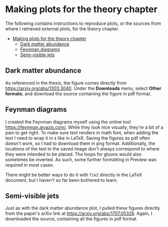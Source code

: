 # Making plots for the theory chapter

The following contains instructions to reproduce plots, or the sources from where I retrieved external plots, for the theory chapter.

- [Making plots for the theory chapter](#making-plots-for-the-theory-chapter)
  - [Dark matter abundance](#dark-matter-abundance)
  - [Feynman diagrams](#feynman-diagrams)
  - [Semi-visible jets](#semi-visible-jets)

## Dark matter abundance

As referenced in the thesis, the figure comes directly from <https://arxiv.org/abs/1303.3040>. Under the **Downloads** menu, select **Other formats**, and download the source containing the figure in pdf format.

## Feynman diagrams

I created the Feynman diagrams myself using the online tool <https://feynman.aivazis.com/>. While they look nice visually, they're a bit of a pain to get right. To make sure text renders in math font, when adding the text I need to wrap it in `$` like in LaTeX. Saving the figures as pdf often doesn't work, so I had to download them in png format. Additionally, the locations of the text in the saved image don't always correspond to where they were intended to be placed. The loops for gluons would also sometimes be inverted. As such, some further formatting in Preview was required in most cases.

There might be better ways to do it with `TikZ` directly in the LaTeX document, but I haven't so far been bothered to learn.

## Semi-visible jets

Just as with the dark matter abundance plot, I pulled these figures directly from the paper's arXiv link at <https://arxiv.org/abs/1707.05326>. Again, I downloaded the source, containing all the figures in pdf format.
